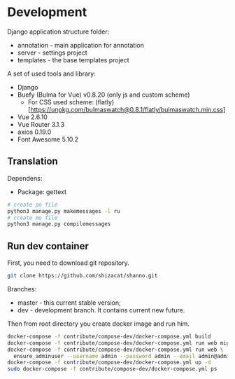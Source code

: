 # Development

Django application structure folder:
- annotation - main application for annotation
- server - settings project
- templates - the base templates project

A set of used tools and library:
- Django
- Buefy (Bulma for Vue) v0.8.20 (only js and custom scheme)
  - For CSS used scheme: (flatly)[https://unpkg.com/bulmaswatch@0.8.1/flatly/bulmaswatch.min.css]
- Vue 2.6.10
- Vue Router 3.1.3
- axios 0.19.0
- Font Awesome 5.10.2


## Translation

Dependens:
- Package: gettext

```bash
# create po file
python3 manage.py makemessages -l ru
# create mo file
python3 manage.py compilemessages
```

## Run dev container

First, you need to download git repository.

```bash
git clone https://github.com/shizacat/shanno.git
```

Branches:
- master - this current stable version;
- dev - development branch. It contains current new future.

Then from root directory you create docker image and run him.

```bash
docker-compose -f contribute/compose-dev/docker-compose.yml build
docker-compose -f contribute/compose-dev/docker-compose.yml run web migrate
docker-compose -f contribute/compose-dev/docker-compose.yml run web \
  ensure_adminuser --username admin --password admin --email admin@admin
docker-compose -f contribute/compose-dev/docker-compose.yml up -d
sudo docker-compose -f contribute/compose-dev/docker-compose.yml ps
```
